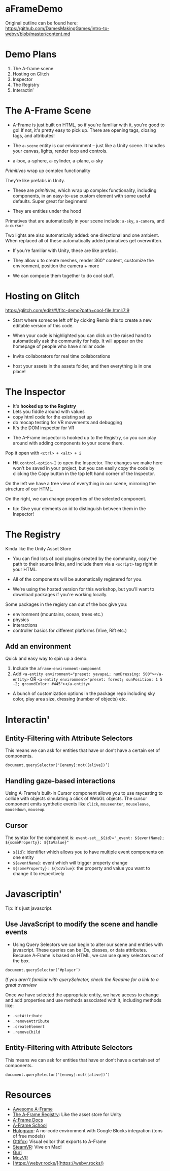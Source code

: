 # aFrameDemo

Original outline can be found here: https://github.com/DamesMakingGames/intro-to-webvr/blob/master/content.md

# Demo Plans
1. The A-frame scene
2. Hosting on Glitch
3. Inspector
4. The Registry
5. Interactin’

# The A-Frame Scene

- A-Frame is just built on HTML, so if you're familiar with it, you're good to go! If not, it's pretty easy to pick up. There are opening tags, closing tags, and attributes!

- The `a-scene` entity is our environment – just like a Unity scene. It handles your canvas, lights, render loop and controls.
- a-box, a-sphere, a-cylinder, a-plane, a-sky

_Primitives_ wrap up complex functionality

They’re like prefabs in Unity.

- These are _primitives_, which wrap up complex functionality, including components, in an easy-to-use custom element with some useful defaults. Super great for beginners!

- They are entities under the hood

Primatives that are automatically in your scene include: `a-sky`, `a-camera`, and `a-cursor`

Two lights are also automatically added: one directional and one ambient. When replaced all of these automatically added primatives get overwritten.

- If you're familiar with Unity, these are like prefabs.

- They allow u to create meshes, render 360° content, customize the environment, position the camera + more

- We can compose them together to do cool stuff.

# Hosting on Glitch

https://glitch.com/edit/#!/fitc-demo?path=cool-file.html:7:9

- Start where someone left off by cicking Remix this to create a new editable version of this code.

- When your code is highlighted you can click on the raised hand to automatically ask the community for help. It will appear on the homepage of people who have similar code

- Invite collaborators for real time collaborations

- host your assets in the assets folder, and then everything is in one place!

# The Inspector

* It's **hooked up to the Registry**
* Lets you fiddle around with values
* copy html code for the existing set up
* do mocap testing for VR movements and debugging
* It's the DOM inspector for VR

- The A-Frame inspector is hooked up to the Registry, so you can play around with adding components to your scene there.

Pop it open with `<ctrl> + <alt> + i`

- Hit `control-option-I` to open the Inspector. The changes we make here won't be saved in your project, but you can easily copy the code by clicking the Copy button in the top left hand corner of the Inspector.

On the left we have a tree view of everything in our scene, mirroring the structure of our HTML.

On the right, we can change properties of the selected component.

- tip: Give your elements an id to distinguish between them in the Inspector!

# The Registry

Kinda like the Unity Asset Store

- You can find lots of cool plugins created by the community, copy the path to their source links, and include them via a `<script>` tag right in your HTML.

- All of the components will be automatically registered for you.

- We're using the hosted version for this workshop, but you'll want to download packages if you're working locally.

Some packages in the regisry can out of the box give you:
- environment (mountains, ocean, trees etc.)
- physics
- interactions
- controller basics for different platforms (Vive, Rift etc.)

## Add an environment

Quick and easy way to spin up a demo:

1. Include the `aframe-environment-component`
2. Add `<a-entity environment="preset: yavapai; numDressing: 500"></a-entity>` OR `<a-entity environment="preset: forest; sunPosition: 1 5 -2; groundColor: #445"></a-entity>`

- A bunch of customization options in the package repo including sky color, play area size, dressing (number of objects) etc.

# Interactin'

## Entity-Filtering with Attribute Selectors

This means we can ask for entities that have or don’t have a certain set of components.

`document.querySelector('[enemy]:not([alive])’)`

## Handling gaze-based interactions

Using A-Frame's built-in Cursor component allows you to use raycasting to collide with objects simulating a click of WebGL objects. The cursor component emits synthetic events like `click`, `mouseenter`, `mouseleave`, `mousedown`, `mouseup`.

## Cursor

The syntax for the component is: `event-set__${id}="_event: ${eventName}; ${someProperty}: ${toValue}"`

* `${id}`: identifier which allows you to have multiple event components on one entity
* `${eventName}`: event which will trigger property change
* `${someProperty}: ${toValue}`: the property and value you want to change it to respectively

# Javascriptin'

Tip: It's just javascript.

## Use JavaScript to modify the scene and handle events

- Using Query Selectors we can begin to alter our scene and entities with javascript. These queries can be IDs, classes, or data attributes. Because A-Frame is based on HTML, we can use query selectors out of the box.

`document.querySelector(‘#player’)`

_If you aren't familiar with querySelector, check the Readme for a link to a great overview_

Once we have selected the appropriate entity, we have access to change and add properties and use methods associated with it, including methods like:

* `.setAttribute`
* `.removeAttribute`
* `.createElement`
* `.removeChild`

## Entity-Filtering with Attribute Selectors

This means we can ask for entities that have or don’t have a certain set of components.

`document.querySelector('[enemy]:not([alive])’)`

# Resources

* [Awesome A-Frame](https://github.com/aframevr/awesome-aframe)
* [The A-Frame Registry](https://aframe.io/aframe-registry/): Like the asset store for Unity
* [A-Frame Docs](https://aframe.io/docs/0.7.0/introduction/)
* [A-Frame School](https://aframe.io/aframe-school/#/2/5)
* [Hologram](https://hologram.cool/): A no-code environment with Google Blocks integration (tons of free models)
* [Ottifox](http://ottifox.com/): Visual editor that exports to A-Frame
* [SteamVR](http://steamcommunity.com/games/250820/announcements/detail/1256915122285021922): Vive on Mac!
* [Guri](https://gurivr.com/)
* [MozVR](https://mozvr.com/)
* [https://webvr.rocks/](https://webvr.rocks/)
